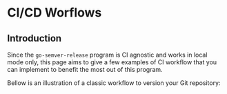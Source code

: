 # CI/CD Worflows

## Introduction

Since the `go-semver-release` program is CI agnostic and works in local mode only, this page aims to give a few examples
of CI workflow that you can implement to benefit the most out of this program.

Bellow is an illustration of a classic workflow to version your Git repository:
